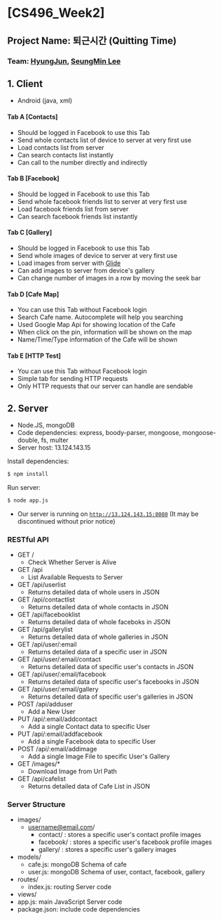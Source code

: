 # [CS496_Week2]
## Project Name: 퇴근시간 (Quitting Time)
### Team: [HyungJun](https://github.com/diamond264), [SeungMin Lee](https://github.com/iamlsm97)

## 1. Client
- Android (java, xml)

#### Tab A [Contacts]
- Should be logged in Facebook to use this Tab
- Send whole contacts list of device to server at very first use
- Load contacts list from server
- Can search contacts list instantly
- Can call to the number directly and indirectly

#### Tab B [Facebook]
- Should be logged in Facebook to use this Tab
- Send whole facebook friends list to server at very first use
- Load facebook friends list from server
- Can search facebook friends list instantly

#### Tab C [Gallery]
- Should be logged in Facebook to use this Tab
- Send whole images of device to server at very first use
- Load images from server with [Glide](https://github.com/bumptech/glide)
- Can add images to server from device's gallery
- Can change number of images in a row by moving the seek bar

#### Tab D [Cafe Map]
- You can use this Tab without Facebook login
- Search Cafe name. Autocomplete will help you searching
- Used Google Map Api for showing location of the Cafe
- When click on the pin, information will be shown on the map
- Name/Time/Type information of the Cafe will be shown


#### Tab E [HTTP Test]
- You can use this Tab without Facebook login
- Simple tab for sending HTTP requests
- Only HTTP requests that our server can handle are sendable


## 2. Server
- Node.JS, mongoDB
- Code dependencies: express, boody-parser, mongoose, mongoose-double, fs, multer
- Server host: 13.124.143.15

Install dependencies:
```bash
$ npm install
```
Run server:
```bash
$ node app.js
```

- Our server is running on [`http://13.124.143.15:8080`](http://13.124.143.15:8080) (It may be discontinued without prior notice)

### RESTful API
- GET /
    - Check Whether Server is Alive
- GET /api
    - List Available Requests to Server
- GET /api/userlist
    - Returns detailed data of whole users in JSON
- GET /api/contactlist
    - Returns detailed data of whole contacts in JSON
- GET /api/facebooklist
    - Returns detailed data of whole faceboks in JSON
- GET /api/gallerylist
    - Returns detailed data of whole galleries in JSON
- GET /api/user/:email
    - Returns detailed data of a specific user in JSON
- GET /api/user/:email/contact
    - Returns detailed data of specific user's contacts in JSON
- GET /api/user/:email/facebook
    - Returns detailed data of specific user's facebooks in JSON
- GET /api/user/:email/gallery
    - Returns detailed data of specific user's galleries in JSON
- POST /api/adduser
    - Add a New User
- PUT /api/:email/addcontact
    - Add a single Contact data to specific User
- PUT /api/:email/addfacebook
    - Add a single Facebook data to specific User
- POST /api/:email/addimage
    - Add a single Image File to specific User's Gallery
- GET /images/*
    - Download Image from Url Path
- GET /api/cafelist
    - Returns detailed data of Cafe List in JSON

### Server Structure
- images/
    - username@email.com/
        - contact/ : stores a specific user's contact profile images
        - facebook/ : stores a specific user's facebook profile images
        - gallery/ : stores a specific user's gallery images
- models/
    - cafe.js: mongoDB Schema of cafe
    - user.js: mongoDB Schema of user, contact, facebook, gallery
- routes/
    - index.js: routing Server code
- views/
- app.js: main JavaScript Server code
- package.json: include code dependencies